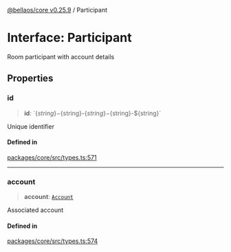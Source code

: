 [@bellaos/core v0.25.9](../index.md) / Participant

# Interface: Participant

Room participant with account details

## Properties

### id

> **id**: \`$\{string\}-$\{string\}-$\{string\}-$\{string\}-$\{string\}\`

Unique identifier

#### Defined in

[packages/core/src/types.ts:571](https://github.com/bellaOS/bella/blob/main/packages/core/src/types.ts#L571)

***

### account

> **account**: [`Account`](Account.md)

Associated account

#### Defined in

[packages/core/src/types.ts:574](https://github.com/bellaOS/bella/blob/main/packages/core/src/types.ts#L574)
